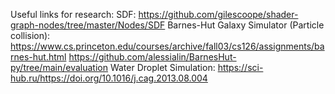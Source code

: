 Useful links for research: 
SDF: 
https://github.com/gilescoope/shader-graph-nodes/tree/master/Nodes/SDF
Barnes-Hut Galaxy Simulator (Particle collision): 
https://www.cs.princeton.edu/courses/archive/fall03/cs126/assignments/barnes-hut.html
https://github.com/alessialin/BarnesHut-py/tree/main/evaluation
Water Droplet Simulation: 
https://sci-hub.ru/https://doi.org/10.1016/j.cag.2013.08.004
